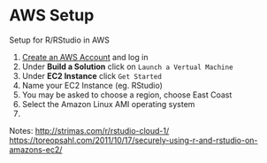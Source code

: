 # AWS Setup
Setup for R/RStudio in AWS

1. [Create an AWS Account](https://aws.amazon.com/) and log in  
2. Under **Build a Solution** click on `Launch a Vertual Machine`  
3. Under **EC2 Instance** click `Get Started`  
4. Name your EC2 Instance (eg. RStudio)  
5. You may be asked to choose a region, choose East Coast
6. Select the Amazon Linux AMI operating system  
7. 

Notes:
http://strimas.com/r/rstudio-cloud-1/
https://toreopsahl.com/2011/10/17/securely-using-r-and-rstudio-on-amazons-ec2/
